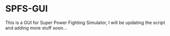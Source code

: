 # SPFS-GUI
This is a GUI for Super Power Fighting Simulator, I will be updating the script and adding more stuff soon...
